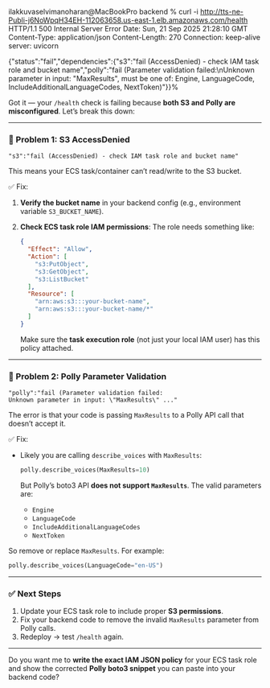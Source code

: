 ilakkuvaselvimanoharan@MacBookPro backend % curl -i http://tts-ne-Publi-j6NoWpqH34EH-112063658.us-east-1.elb.amazonaws.com/health
HTTP/1.1 500 Internal Server Error
Date: Sun, 21 Sep 2025 21:28:10 GMT
Content-Type: application/json
Content-Length: 270
Connection: keep-alive
server: uvicorn

{"status":"fail","dependencies":{"s3":"fail (AccessDenied) - check IAM task role and bucket name","polly":"fail (Parameter validation failed:\nUnknown parameter in input: \"MaxResults\", must be one of: Engine, LanguageCode, IncludeAdditionalLanguageCodes, NextToken)"}}%  

Got it — your `/health` check is failing because **both S3 and Polly are misconfigured**. Let’s break this down:

---

### 🔴 Problem 1: S3 AccessDenied

```
"s3":"fail (AccessDenied) - check IAM task role and bucket name"
```

This means your ECS task/container can’t read/write to the S3 bucket.

✅ Fix:

1. **Verify the bucket name** in your backend config (e.g., environment variable `S3_BUCKET_NAME`).
2. **Check ECS task role IAM permissions**:
   The role needs something like:

   ```json
   {
     "Effect": "Allow",
     "Action": [
       "s3:PutObject",
       "s3:GetObject",
       "s3:ListBucket"
     ],
     "Resource": [
       "arn:aws:s3:::your-bucket-name",
       "arn:aws:s3:::your-bucket-name/*"
     ]
   }
   ```

   Make sure the **task execution role** (not just your local IAM user) has this policy attached.

---

### 🔴 Problem 2: Polly Parameter Validation

```
"polly":"fail (Parameter validation failed:
Unknown parameter in input: \"MaxResults\" ..."
```

The error is that your code is passing `MaxResults` to a Polly API call that doesn’t accept it.

✅ Fix:

* Likely you are calling `describe_voices` with `MaxResults`:

  ```python
  polly.describe_voices(MaxResults=10)
  ```

  But Polly’s boto3 API **does not support `MaxResults`**. The valid parameters are:

  * `Engine`
  * `LanguageCode`
  * `IncludeAdditionalLanguageCodes`
  * `NextToken`

So remove or replace `MaxResults`. For example:

```python
polly.describe_voices(LanguageCode="en-US")
```

---

### ✅ Next Steps

1. Update your ECS task role to include proper **S3 permissions**.
2. Fix your backend code to remove the invalid `MaxResults` parameter from Polly calls.
3. Redeploy → test `/health` again.

---

Do you want me to **write the exact IAM JSON policy** for your ECS task role and show the corrected **Polly boto3 snippet** you can paste into your backend code?

